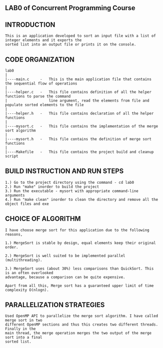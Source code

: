 LAB0 of Concurrent Programming Course
-------------------------------------

INTRODUCTION
------------
    This is an application developed to sort an input file with a list of integer elements and it exports the 
    sorted list into an output file or prints it on the console.

CODE ORGANIZATION
-----------------

    lab0
    |
    |----main.c     -   This is the main application file that contains the sequential flow of operations
    |
    |----helper.c   -   This file contains definition of all the helper functions to parse the command 
    |                   line argument, read the elements from file and populate sorted elements to the file
    |
    |----helper.h   -   This file contains declaration of all the helper functions
    |
    |----mysort.c   -   This file contains the implementation of the merge sort algorithm
    |
    |----mysort.h   -   This file contains the definition of merge sort functions
    |
    |----Makefile   -   This file contains the project build and cleanup script


BUILD INSTRUCTION AND RUN STEPS
-------------------------------
    1.) Go to the project directory using the command - cd lab0
    2.) Run "make" inorder to build the project
    3.) Run the executable - mysort with appropriate command-line arguments
    4.) Run "make clean" inorder to clean the directory and remove all the object files and exe


CHOICE OF ALGORITHM
-------------------

    I have choose merge sort for this application due to the following reasons,

    1.) MergeSort is stable by design, equal elements keep their original order.

    2.) MergeSort is well suited to be implemented parallel (multithreading).

    3.) MergeSort uses (about 30%) less comparisons than QuickSort. This is an often overlooked 
    advantage, because a comparison can be quite expensive.

    Apart from all this, Merge sort has a guaranteed upper limit of time complexity O(nlogn).

PARALLELIZATION STRATEGIES
--------------------------
	Used OpenMP API to parallelize the merge sort algorithm. I have called merge sort in two
	different OpenMP sections and thus this creates two different threads. Finally in the
	main thread, the merge operation merges the two output of the merge sort into a final
	sorted list.
